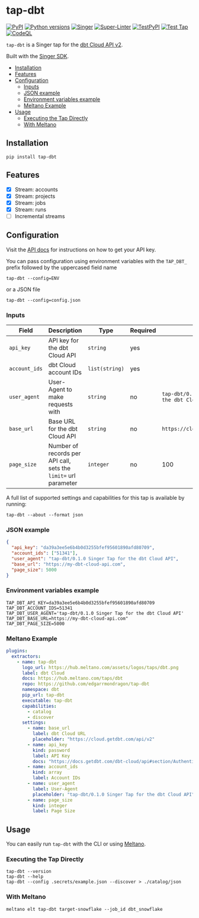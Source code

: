 # tap-dbt

[![PyPI](https://img.shields.io/pypi/v/tap-dbt.svg?color=blue)](https://pypi.org/project/tap-dbt/)
[![Python versions](https://img.shields.io/pypi/pyversions/tap-dbt.svg)](https://pypi.org/project/tap-dbt/)
[![Singer](https://img.shields.io/badge/Singer-Tap-purple.svg)](https://hub.meltano.com/taps/dbt)
[![Super-Linter](https://github.com/edgarrmondragon/tap-dbt/actions/workflows/superlinter.yml/badge.svg)](https://github.com/edgarrmondragon/tap-dbt/actions/workflows/superlinter.yml)
[![TestPyPI](https://github.com/edgarrmondragon/tap-dbt/actions/workflows/test-pypi.yml/badge.svg)](https://github.com/edgarrmondragon/tap-dbt/actions/workflows/test-pypi.yml)
[![Test Tap](https://github.com/edgarrmondragon/tap-dbt/actions/workflows/test-tap.yml/badge.svg)](https://github.com/edgarrmondragon/tap-dbt/actions/workflows/test-tap.yml)
[![CodeQL](https://github.com/edgarrmondragon/tap-dbt/actions/workflows/codeql-analysis.yml/badge.svg)](https://github.com/edgarrmondragon/tap-dbt/actions/workflows/codeql-analysis.yml)

`tap-dbt` is a Singer tap for the [dbt Cloud API v2][dbtcloud].

Built with the [Singer SDK][sdk].

- [Installation](#Installation)
- [Features](#Features)
- [Configuration](#Configuration)
  - [Inputs](#Inputs)
  - [JSON example](#JSON-example)
  - [Environment variables example](#Environment-variables-example)
  - [Meltano Example](#Meltano-Example)
- [Usage](#Usage)
  - [Executing the Tap Directly](#Executing-the-Tap-Directly)
  - [With Meltano](#With-Meltano)

## Installation

```shell
pip install tap-dbt
```

## Features

- [x] Stream: accounts
- [x] Stream: projects
- [x] Stream: jobs
- [x] Stream: runs
- [ ] Incremental streams

## Configuration

Visit the [API docs][apidocs] for instructions on how to get your API key.

You can pass configuration using environment variables with the `TAP_DBT_` prefix followed by the uppercased field name

```shell
tap-dbt --config=ENV
```

or a JSON file

```shell
tap-dbt --config=config.json
```

### Inputs

| Field         | Description                                                     | Type           | Required | Default                                          |
|---------------|-----------------------------------------------------------------|----------------|----------|--------------------------------------------------|
| `api_key`     | API key for the dbt Cloud API                                   | `string`       | yes      |                                                  |
| `account_ids` | dbt Cloud account IDs                                           | `list(string)` | yes      |                                                  |
| `user_agent`  | User-Agent to make requests with                                | `string`       | no       | `tap-dbt/0.1.0 Singer Tap for the dbt Cloud API` |
| `base_url`    | Base URL for the dbt Cloud API                                  | `string`       | no       | `https://cloud.getdbt.com/api/v2`                |
| `page_size`   | Number of records per API call, sets the `limit=` url parameter | `integer`      | no       | 100                                              |

A full list of supported settings and capabilities for this tap is available by running:

```shell
tap-dbt --about --format json
```

### JSON example

```json
{
  "api_key": "da39a3ee5e6b4b0d3255bfef95601890afd80709",
  "account_ids": ["51341"],
  "user_agent": "tap-dbt/0.1.0 Singer Tap for the dbt Cloud API",
  "base_url": "https://my-dbt-cloud-api.com",
  "page_size": 5000
}
```

### Environment variables example

```dotenv
TAP_DBT_API_KEY=da39a3ee5e6b4b0d3255bfef95601890afd80709
TAP_DBT_ACCOUNT_IDS=51341
TAP_DBT_USER_AGENT='tap-dbt/0.1.0 Singer Tap for the dbt Cloud API'
TAP_DBT_BASE_URL=https://my-dbt-cloud-api.com"
TAP_DBT_PAGE_SIZE=5000
```

### Meltano Example

```yaml
plugins:
  extractors:
    - name: tap-dbt
      logo_url: https://hub.meltano.com/assets/logos/taps/dbt.png
      label: dbt Cloud
      docs: https://hub.meltano.com/taps/dbt
      repo: https://github.com/edgarrmondragon/tap-dbt
      namespace: dbt
      pip_url: tap-dbt
      executable: tap-dbt
      capabilities:
        - catalog
        - discover
      settings:
        - name: base_url
          label: dbt Cloud URL
          placeholder: "https://cloud.getdbt.com/api/v2"
        - name: api_key
          kind: password
          label: API Key
          docs: "https://docs.getdbt.com/dbt-cloud/api#section/Authentication"
        - name: account_ids
          kind: array
          label: Account IDs
        - name: user_agent
          label: User-Agent
          placeholder: "tap-dbt/0.1.0 Singer Tap for the dbt Cloud API"
        - name: page_size
          kind: integer
          label: Page Size

```

## Usage

You can easily run `tap-dbt` with the CLI or using [Meltano][meltano].

### Executing the Tap Directly

```shell
tap-dbt --version
tap-dbt --help
tap-dbt --config .secrets/example.json --discover > ./catalog/json
```

### With Meltano

```shell
meltano elt tap-dbt target-snowflake --job_id dbt_snowflake
```

[dbtcloud]: https://cloud.getdbt.com
[sdk]: https://gitlab.com/meltano/singer-sdk
[apidocs]: https://docs.getdbt.com/dbt-cloud/api#section/Authentication
[meltano]: https://www.meltano.com
